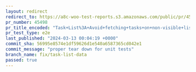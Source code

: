 ```yaml
---
layout: redirect
redirect_to: https://a8c-woo-test-reports.s3.amazonaws.com/public/pr/45498/e2e/index.html
pr_number: 45498
pr_title_encoded: "Task+List%3A+Avoid+fetching+tasks+on+non-visible+lists"
pr_test_type: e2e
last_published: "2024-03-13 00:04:19 +0000"
commit_sha: 56995e8574e1df59626d1e540a6587365cd042e1
commit_message: "proper tear down for unit tests"
branch_name: fix/task-list-data
passed: true
---
```

